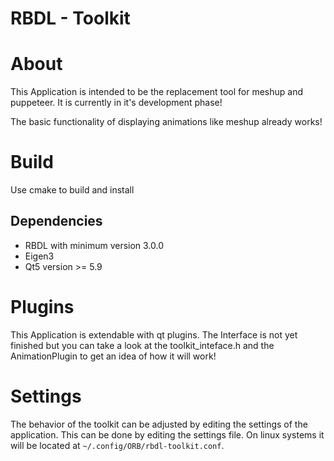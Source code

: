 RBDL - Toolkit
=============

# About

This Application is intended to be the replacement tool for meshup and puppeteer. It is currently in it's development phase! 

The basic functionality of displaying animations like meshup already works!

# Build

Use cmake to build and install

## Dependencies

* RBDL with minimum version 3.0.0
* Eigen3
* Qt5 version >= 5.9

# Plugins

This Application is extendable with qt plugins. The Interface is not yet finished but you can take a look at the toolkit_inteface.h and
the AnimationPlugin to get an idea of how it will work!

# Settings
The behavior of the toolkit can be adjusted by editing the settings of the application. This can be done by
editing the settings file. On linux systems it will be located at ```~/.config/ORB/rbdl-toolkit.conf```.

